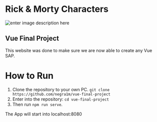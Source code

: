 # Rick & Morty Characters
![enter image description here](https://images6.alphacoders.com/633/thumb-1920-633294.png)
## Vue Final Project

This website was done to make sure we are now able to create any Vue SAP.


# How to Run
1. Clone the repository to your own PC. 
 `git clone https://github.com/negra1m/vue-final-project`
2. Enter into the repository: `cd vue-final-project` 
3. Then run `npm run serve`.

The App will start into localhost:8080
